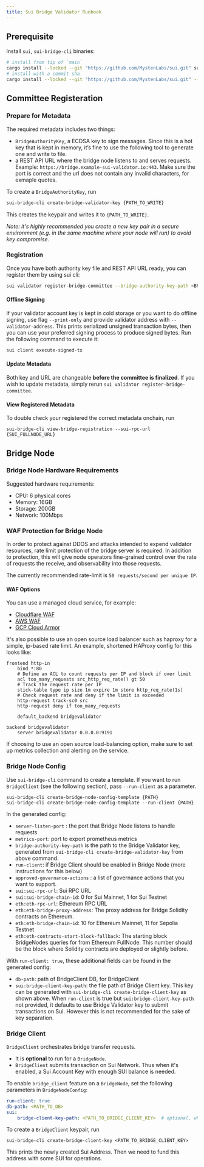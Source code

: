 ```yaml
---
title: Sui Bridge Validator Runbook
---
```


## Prerequisite

Install `sui`, `sui-bridge-cli` binaries:
```bash
# install from tip of `main`
cargo install --locked --git "https://github.com/MystenLabs/sui.git" sui sui-bridge-cli
# install with a commit sha
cargo install --locked --git "https://github.com/MystenLabs/sui.git" --rev {SHA} sui sui-bridge-cli
```

## Committee Registeration

### Prepare for Metadata

The required metadata includes two things:
* `BridgeAuthorityKey`, a ECDSA key to sign messages. Since this is a hot key that is kept in memory, it’s fine to use the following tool to generate one and write to file.
* a REST API URL where the bridge node listens to and serves requests. Example: `https://bridge.example-sui-validator.io:443`. Make sure the port is correct and the url does not contain any invalid characters, for exmaple quotes.

To create a `BridgeAuthorityKey`, run
```bash
sui-bridge-cli create-bridge-validator-key {PATH_TO_WRITE}
```
This creates the keypair and writes it to `{PATH_TO_WRITE}`.

*Note: it's highly recommended you create a new key pair in a secure environment (e.g. in the same machine where your node will run) to avoid key compromise.*

### Registration
Once you have both authority key file and REST API URL ready, you can register them by using sui cli:
```bash
sui validator register-bridge-committee --bridge-authority-key-path <BRIDGE_AUTHORITY_KEY_PATH> --bridge-authority-url <BRIDGE_AUTHORITY_URL>
```

#### Offline Signing
If your validator account key is kept in cold storage or you want to do offline signing, use flag `--print-only` and provide validator address with `--validator-address`. This prints serialized unsigned transaction bytes, then you can use your preferred signing process to produce signed bytes. Run the following command to execute it:
```bash
sui client execute-signed-tx
```

#### Update Metadata
Both key and URL are changeable **before the committee is finalized**. If you wish to update metadata, simply rerun `sui validator register-bridge-committee`.

#### View Registered Metadata
To double check your registered the correct metadata onchain, run
```
sui-bridge-cli view-bridge-registration --sui-rpc-url {SUI_FULLNODE_URL}
```

## Bridge Node

### Bridge Node Hardware Requirements

Suggested hardware requirements:
* CPU: 6 physical cores
* Memory: 16GB
* Storage: 200GB
* Network: 100Mbps

### WAF Protection for Bridge Node

In order to protect against DDOS and attacks intended to expend validator resources, rate limit protection of the bridge server is required. 
In addition to protection, this will give node operators fine-grained control over the rate of requests the receive, and observability into those requests.

The currently recommended rate-limit is `50 requests/second per unique IP`.

#### WAF Options

You can use a managed cloud service, for example:
* [Cloudflare WAF](https://www.cloudflare.com/en-ca/application-services/products/waf/)
* [AWS WAF](https://aws.amazon.com/waf/)
* [GCP Cloud Armor](https://cloud.google.com/security/products/armor)

It's also possible to use an open source load balancer such as haproxy for a simple, ip-based rate limit.
An example, shortened HAProxy config for this looks like:
```
frontend http-in
    bind *:80
    # Define an ACL to count requests per IP and block if over limit
    acl too_many_requests src_http_req_rate() gt 50
    # Track the request rate per IP
    stick-table type ip size 1m expire 1m store http_req_rate(1s)
    # Check request rate and deny if the limit is exceeded
    http-request track-sc0 src
    http-request deny if too_many_requests

    default_backend bridgevalidator

backend bridgevalidator
    server bridgevalidator 0.0.0.0:9191
```

If choosing to use an open source load-balancing option, make sure to set up metrics collection and alerting on the service.

### Bridge Node Config
Use `sui-bridge-cli` command to create a template. If you want to run `BridgeClient` (see the following section), pass `--run-client` as a parameter.

```
sui-bridge-cli create-bridge-node-config-template {PATH}
sui-bridge-cli create-bridge-node-config-template --run-client {PATH}
```

In the generated config:
* `server-listen-port` : the port that Bridge Node listens to handle requests
* `metrics-port`: port to export prometheus metrics
* `bridge-authority-key-path` is the path to the Bridge Validator key, generated from `sui-bridge-cli create-bridge-validator-key` from above command.
* `run-client`: if Bridge Client should be enabled in Bridge Node (more instructions for this below)
* `approved-governance-actions` : a list of governance actions that you want to support.
* `sui:sui-rpc-url`: Sui RPC URL
* `sui:sui-bridge-chain-id`: 0 for Sui Mainnet, 1 for Sui Testnet
* `eth:eth-rpc-url`: Ethereum RPC URL
* `eth:eth-bridge-proxy-address`: The proxy address for Bridge Solidity contracts on Ethereum.
* `eth:eth-bridge-chain-id`: 10 for Ethereum Mainnet, 11 for Sepolia Testnet
* `eth:eth-contracts-start-block-fallback`: The starting block BridgeNodes queries for from Ethereum FullNode. This number should be the block where Solidity contracts are deployed or slightly before.

With `run-client: true`, these additional fields can be found in the generated config:
* `db-path`: path of BridgeClient DB, for BridgeClient
* `sui:bridge-client-key-path`: the file path of Bridge Client key. This key can be generated with `sui-bridge-cli create-bridge-client-key` as shown above. When `run-client` is true but `sui:bridge-client-key-path` not provided, it defaults to use Bridge Validator key to submit transactions on Sui. However this is not recommended for the sake of key separation.

### Bridge Client
`BridgeClient` orchestrates bridge transfer requests.
* It is **optional** to run for a `BridgeNode`.
* `BridgeClient` submits transaction on Sui Network. Thus when it's enabled, a Sui Account Key with enough SUI balance is needed.

To enable `bridge_client` feature on a `BridgeNode`, set the following parameters in `BridgeNodeConfig`:
```yaml
run-client: true
db-path: <PATH_TO_DB>
sui:
    bridge-client-key-path: <PATH_TO_BRIDGE_CLIENT_KEY>  # optional, when absent, use bridge-authority-key-path as the keypair for BridgeClient
```


To create a `BridgeClient` keypair, run
```
sui-bridge-cli create-bridge-client-key <PATH_TO_BRIDGE_CLIENT_KEY>
```
This prints the newly created Sui Address. Then we need to fund this address with some SUI for operations.
